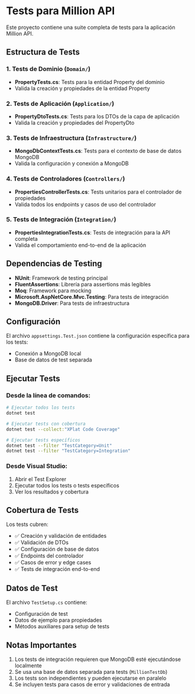 # Tests para Million API

Este proyecto contiene una suite completa de tests para la aplicación Million API.

## Estructura de Tests

### 1. Tests de Dominio (`Domain/`)
- **PropertyTests.cs**: Tests para la entidad Property del dominio
- Valida la creación y propiedades de la entidad Property

### 2. Tests de Aplicación (`Application/`)
- **PropertyDtoTests.cs**: Tests para los DTOs de la capa de aplicación
- Valida la creación y propiedades del PropertyDto

### 3. Tests de Infraestructura (`Infrastructure/`)
- **MongoDbContextTests.cs**: Tests para el contexto de base de datos MongoDB
- Valida la configuración y conexión a MongoDB

### 4. Tests de Controladores (`Controllers/`)
- **PropertiesControllerTests.cs**: Tests unitarios para el controlador de propiedades
- Valida todos los endpoints y casos de uso del controlador

### 5. Tests de Integración (`Integration/`)
- **PropertiesIntegrationTests.cs**: Tests de integración para la API completa
- Valida el comportamiento end-to-end de la aplicación

## Dependencias de Testing

- **NUnit**: Framework de testing principal
- **FluentAssertions**: Librería para assertions más legibles
- **Moq**: Framework para mocking
- **Microsoft.AspNetCore.Mvc.Testing**: Para tests de integración
- **MongoDB.Driver**: Para tests de infraestructura

## Configuración

El archivo `appsettings.Test.json` contiene la configuración específica para los tests:
- Conexión a MongoDB local
- Base de datos de test separada

## Ejecutar Tests

### Desde la línea de comandos:
```bash
# Ejecutar todos los tests
dotnet test

# Ejecutar tests con cobertura
dotnet test --collect:"XPlat Code Coverage"

# Ejecutar tests específicos
dotnet test --filter "TestCategory=Unit"
dotnet test --filter "TestCategory=Integration"
```

### Desde Visual Studio:
1. Abrir el Test Explorer
2. Ejecutar todos los tests o tests específicos
3. Ver los resultados y cobertura

## Cobertura de Tests

Los tests cubren:
- ✅ Creación y validación de entidades
- ✅ Validación de DTOs
- ✅ Configuración de base de datos
- ✅ Endpoints del controlador
- ✅ Casos de error y edge cases
- ✅ Tests de integración end-to-end

## Datos de Test

El archivo `TestSetup.cs` contiene:
- Configuración de test
- Datos de ejemplo para propiedades
- Métodos auxiliares para setup de tests

## Notas Importantes

1. Los tests de integración requieren que MongoDB esté ejecutándose localmente
2. Se usa una base de datos separada para tests (`MillionTestDb`)
3. Los tests son independientes y pueden ejecutarse en paralelo
4. Se incluyen tests para casos de error y validaciones de entrada
